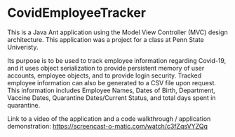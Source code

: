 # CovidEmployeeTracker
This is a Java Ant application using the Model View Controller (MVC) design architecture. This application was a project for a class at Penn State Univeristy.

Its purpose is to be used to track employee information regarding Covid-19, and it uses object serialization to provide persistent memory of user accounts, employee objects, and to provide login security. Tracked employee information can also be generated to a CSV file upon request. This information includes Employee Names, Dates of Birth, Department, Vaccine Dates, Quarantine Dates/Current Status, and total days spent in quarantine.

Link to a video of the application and a code walkthrough / application demonstration: https://screencast-o-matic.com/watch/c3fZqsVYZQq
